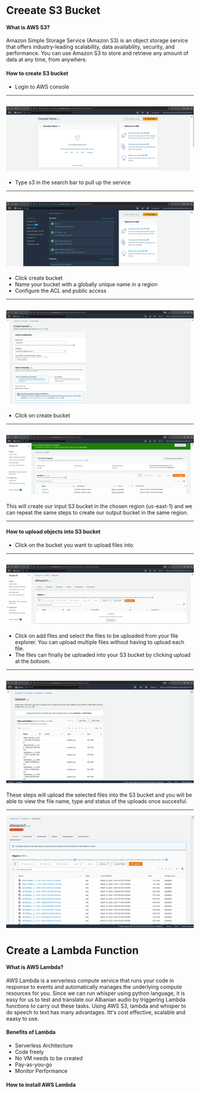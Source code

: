 # Creeate S3 Bucket

#### What is AWS S3?

Amazon Simple Storage Service (Amazon S3) is an object storage service that offers industry-leading scalability, data availability, security, and performance. You can use Amazon S3 to store and retrieve any amount of data at any time, from anywhere.

#### How to create S3 bucket

* Login to AWS console
----
![](https://github.com/femifoly/CreeateS3/blob/main/S3/singin.png) 
----

* Type s3 in the search bar to pull up the service
----
![](https://github.com/femifoly/CreeateS3/blob/main/S3/s3search.png)
----

* Click create bucket
* Name your bucket with a globally unique name in a region
* Configure the ACL and public access

----
![](https://github.com/femifoly/CreeateS3/blob/main/S3/creates3.png)
----

* Click on create bucket
----

![](https://github.com/femifoly/CreeateS3/blob/main/S3/creates3last.png)
----

This will create our input S3 bucket in the chosen region (us-east-1) and we can repeat the same steps to create our output bucket in the same region.

----


#### How to upload objects into S3 bucket

* Click on the bucket you want to upload files into
----
![](https://github.com/femifoly/CreeateS3/blob/main/S3/upload1.png)
----
* Click on add files and select the files to be uploaded from your file explorer. You can upload multiple files without having to upload each file.
* The files can finally be uploaded into your S3 bucket by clicking upload at the botoom.
----
![](https://github.com/femifoly/CreeateS3/blob/main/S3/upload2.png)
----

These steps will upload the selected files into the S3 bucket and you will be able to view the file name, type and status of the uploads once succesful.

----
![](https://github.com/femifoly/CreeateS3/blob/main/S3/uploadlast.png)


# Create a Lambda Function

#### What is AWS Lambda?
AWS Lambda is a serverless compute service that runs your code in response to events and automatically manages the underlying compute resources for you.
Since we can run whisper using python language, it is easy for us to test and translate our Albanian audio by triggering Lambda functions to carry out these tasks.
Using AWS S3, lambda and whisper to do speech to text has many advantages. Itt's cost effective, scalable and eaasy to use.

#### Benefits of Lambda
* Serverless Architecture
* Code freely
* No VM needs to be created
* Pay-as-you-go
* Monitor Performance

#### How to install AWS Lambda

